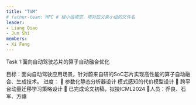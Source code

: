 ```yaml
---
title: "TVM"
# father-team: HPC # 根小组填空，填对应父亲小组的文件名
leader:
- Liang Qiao
- Jun Shi
members:
- Xi Fang
---
```


Task 1:面向自动驾驶芯片的算子自动融合优化

目标：面向自动驾驶应用场景，针对蔚来自研的SoC芯片实现高性能的算子自动融合、生成技术。
进度：  参数化静态分析器设计
模式感知的代价模型设计
  跨平台动量迁移学习策略设计
			    已完成论文初稿，拟投ICML2024
 人员：乔良、石军、方禧
